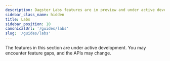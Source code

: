 ```yaml
---
description: Dagster Labs features are in preview and under active development.
sidebar_class_name: hidden
title: Labs
sidebar_position: 10
canonicalUrl: '/guides/labs'
slug: '/guides/labs'
---
```


The features in this section are under active development. You may encounter feature gaps, and the APIs may change.
